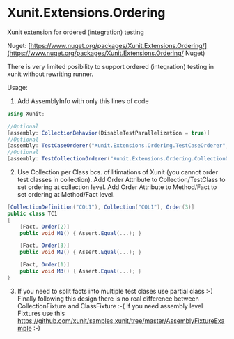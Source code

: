 # Xunit.Extensions.Ordering
Xunit extension for ordered (integration) testing

Nuget: [https://www.nuget.org/packages/Xunit.Extensions.Ordering/](https://www.nuget.org/packages/Xunit.Extensions.Ordering/ Nuget)

There is very limited posibility to support ordered (integration) testing in xunit without rewriting runner. 

Usage:

1. Add AssemblyInfo with only this lines of code

```c#
using Xunit;

//Optional
[assembly: CollectionBehavior(DisableTestParallelization = true)]
//Optional
[assembly: TestCaseOrderer("Xunit.Extensions.Ordering.TestCaseOrderer", "Xunit.Extensions.Ordering")]
//Optional
[assembly: TestCollectionOrderer("Xunit.Extensions.Ordering.CollectionOrderer", "Xunit.Extensions.Ordering")]
```

2. Use Collection per Class bcs. of litimations of Xunit (you cannot order test classes in collection). Add Order Attribute to Collection/TestClass to set ordering at collection level. Add Order Attribute to Method/Fact to set ordering at Method/Fact level.
```c#
[CollectionDefinition("COL1"), Collection("COL1"), Order(3)]
public class TC1
{
	[Fact, Order(2)]
	public void M1() { Assert.Equal(...); }

	[Fact, Order(3)]
	public void M2() { Assert.Equal(...); }

	[Fact, Order(1)]
	public void M3() { Assert.Equal(...); }
}
```
3. If you need to split facts into multiple test clases use partial class :-) Finally following this design there is no real difference between CollectionFixture and ClassFixture :-( If you need assembly level Fixtures use this https://github.com/xunit/samples.xunit/tree/master/AssemblyFixtureExample :-)
